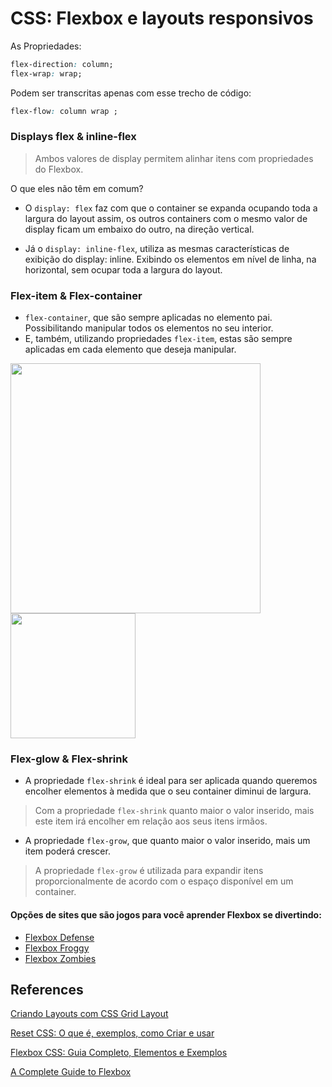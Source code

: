 # CSS: Flexbox e layouts responsivos

As Propriedades:
```css
flex-direction: column;
flex-wrap: wrap;
```

Podem ser transcritas apenas com esse trecho de código:

```css
flex-flow: column wrap ;
```

### Displays flex & inline-flex
> Ambos valores de display permitem alinhar itens com propriedades do Flexbox.

O que eles não têm em comum?
- O `display: flex` faz com que o container se expanda ocupando toda a largura do layout assim, os outros containers com o mesmo valor de display ficam um embaixo do outro, na direção vertical.

- Já o `display: inline-flex`, utiliza as mesmas características de exibição do display: inline. Exibindo os elementos em nível de linha, na horizontal, sem ocupar toda a largura do layout.

### Flex-item & Flex-container

- `flex-container`, que são sempre aplicadas no elemento pai. Possibilitando manipular todos os elementos no seu interior.
- E, também, utilizando propriedades `flex-item`, estas são sempre aplicadas em cada elemento que deseja manipular.

<img src="https://github.com/Amanda-ribeiiro/ONE-T6/assets/108890154/c383d630-de52-4f51-8f17-f85074328325" width="400">
<img src="https://github.com/Amanda-ribeiiro/ONE-T6/assets/108890154/71773ea4-7d5c-4c7d-8d23-ac95fbd4b685" width="200">

### Flex-glow & Flex-shrink

- A propriedade `flex-shrink` é ideal para ser aplicada quando queremos encolher elementos à medida que o seu container diminui de largura.
> Com a propriedade `flex-shrink` quanto maior o valor inserido, mais este item irá encolher em relação aos seus itens irmãos. 
- A propriedade `flex-grow`, que quanto maior o valor inserido, mais um item poderá crescer.
> A propriedade `flex-grow` é utilizada para expandir itens proporcionalmente de acordo com o espaço disponível em um container.

#### Opções de sites que são jogos para você aprender Flexbox se divertindo:
- [Flexbox Defense](http://www.flexboxdefense.com/)
- [Flexbox Froggy](https://flexboxfroggy.com/)
- [Flexbox Zombies](https://mastery.games/flexboxzombies/)


## References
[Criando Layouts com CSS Grid Layout](https://www.alura.com.br/artigos/criando-layouts-com-css-grid-layout?_gl=1*gah19x*_ga*MjA2MTQxMDE1MS4xNjg1MDQyNjc1*_ga_1EPWSW3PCS*MTcxMjYxNDcyMi44Mi4xLjE3MTI2MjQ5NjQuMC4wLjA.*_fplc*bks0MzZGWVpPNzV1azIzanltQUtKbG5JMXZKNnJKcFBRaE1xQWZibiUyQlAzREhjemxGdldnZjd1R3RTdlVGQmM5cnZ5YU0wJTJGOVFya2JpRXJSM01QZzR5SEJ3b281S2tyRjRORFN2SWVOb0FLMCUyRjU1T1JLSzdWRHp3NnR3UE9nJTNEJTNE)

[Reset CSS: O que é, exemplos, como Criar e usar](https://www.alura.com.br/artigos/o-que-e-reset-css?_gl=1*hfu5er*_ga*MjA2MTQxMDE1MS4xNjg1MDQyNjc1*_ga_1EPWSW3PCS*MTcxMjYxNDcyMi44Mi4xLjE3MTI2MTg3MTMuMC4wLjA.*_fplc*bks0MzZGWVpPNzV1azIzanltQUtKbG5JMXZKNnJKcFBRaE1xQWZibiUyQlAzREhjemxGdldnZjd1R3RTdlVGQmM5cnZ5YU0wJTJGOVFya2JpRXJSM01QZzR5SEJ3b281S2tyRjRORFN2SWVOb0FLMCUyRjU1T1JLSzdWRHp3NnR3UE9nJTNEJTNE)

[Flexbox CSS: Guia Completo, Elementos e Exemplos](https://www.alura.com.br/artigos/css-guia-do-flexbox?_gl=1*108a77s*_ga*MjA2MTQxMDE1MS4xNjg1MDQyNjc1*_ga_1EPWSW3PCS*MTcxMjYxNDcyMi44Mi4xLjE3MTI2MTgzMDIuMC4wLjA.*_fplc*bks0MzZGWVpPNzV1azIzanltQUtKbG5JMXZKNnJKcFBRaE1xQWZibiUyQlAzREhjemxGdldnZjd1R3RTdlVGQmM5cnZ5YU0wJTJGOVFya2JpRXJSM01QZzR5SEJ3b281S2tyRjRORFN2SWVOb0FLMCUyRjU1T1JLSzdWRHp3NnR3UE9nJTNEJTNE)

[A Complete Guide to Flexbox](https://css-tricks.com/snippets/css/a-guide-to-flexbox/)

